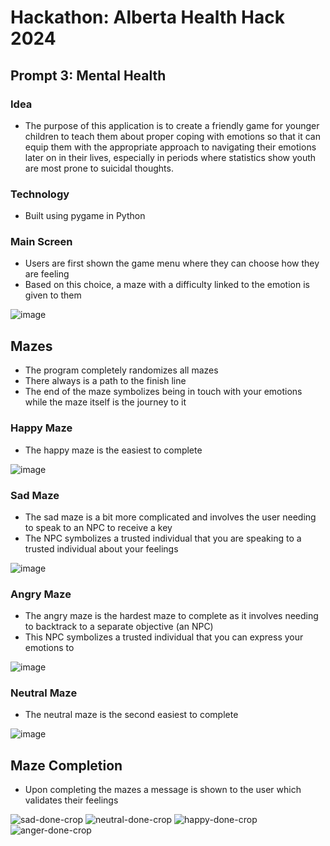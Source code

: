 # Hackathon: Alberta Health Hack 2024

## Prompt 3: Mental Health

### **Idea**
 - The purpose of this application is to create a friendly game for younger children to teach them about proper coping with emotions so that it can equip them with the appropriate approach to navigating their emotions later on in their lives, especially in periods where statistics show youth are most prone to suicidal thoughts.

### **Technology**
 - Built using pygame in Python

### **Main Screen**
 - Users are first shown the game menu where they can choose how they are feeling
 - Based on this choice, a maze with a difficulty linked to the emotion is given to them

![image](https://github.com/user-attachments/assets/43989dc2-cc59-4fa9-ae72-9e75ac886194)

## **Mazes**
 - The program completely randomizes all mazes
 - There always is a path to the finish line
 - The end of the maze symbolizes being in touch with your emotions while the maze itself is the journey to it

### **Happy Maze**
 - The happy maze is the easiest to complete

![image](https://github.com/user-attachments/assets/b2a6890b-02d1-4b02-a142-1cf9fb3b6b5f)

### **Sad Maze**
 - The sad maze is a bit more complicated and involves the user needing to speak to an NPC to receive a key
 - The NPC symbolizes a trusted individual that you are speaking to a trusted individual about your feelings

![image](https://github.com/user-attachments/assets/61017289-d66e-4d19-a0aa-17d7978259a1)


### **Angry Maze**
 - The angry maze is the hardest maze to complete as it involves needing to backtrack to a separate objective (an NPC)
 - This NPC symbolizes a trusted individual that you can express your emotions to

![image](https://github.com/user-attachments/assets/98ab824b-4afc-45ed-84dd-ed4774464914)


### **Neutral Maze**
 - The neutral maze is the second easiest to complete 
   
![image](https://github.com/user-attachments/assets/bb00b38c-01cc-41d4-8f71-5c602e39eb6d)

## **Maze Completion**
 - Upon completing the mazes a message is shown to the user which validates their feelings

![sad-done-crop](https://github.com/user-attachments/assets/85720681-eb57-42f3-9981-920411a4f06e)
![neutral-done-crop](https://github.com/user-attachments/assets/522e81a1-a734-4b4e-bfa9-e64e8280d524)
![happy-done-crop](https://github.com/user-attachments/assets/05d03f37-8a75-47f8-869f-e56baa472424)
![anger-done-crop](https://github.com/user-attachments/assets/1da6b414-2e65-4d22-8734-830bd898de51)
